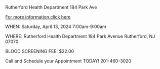 Rutherford Health Department 184 Park Ave

[For more information click here](/departments/health/2024/03/21/blood-screening)

WHEN: Saturday, April 13, 2024 7:00am-9:00am

WHERE: Rutherford Health Department 184 Park Avenue Rutherford, NJ 07070

BLOOD SCREENING FEE: $22.00

Call and Schedule your Appointment TODAY! 201-460-3020
